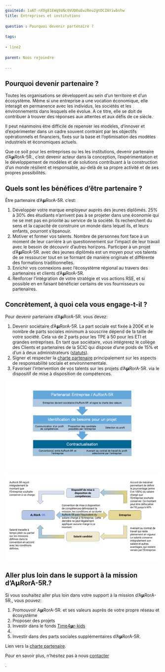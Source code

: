 ```yaml
---
gsuiteid: 1aAT-nX0g81EWq9aNc0VUD6uEwzReu2gtDCZAYiwbshw
title: Entreprises et institutions

question : Pourquoi devenir partenaire ?

tags:

- line2

parent: Nous rejoindre

---
```


Pourquoi devenir partenaire ?
-----------------------------

Toutes les organisations se développent au sein d’un territoire et d’un écosystème. Même si une entreprise a une vocation économique, elle interagit en permanence avec les individus, les sociétés et les environnements dans lesquels elle évolue. A ce titre, elle se doit de contribuer à trouver des réponses aux attentes et aux défis de ce siècle.

Il peut néanmoins être difficile de repenser les modèles, d’innover et d’expérimenter dans un cadre souvent contraint par les objectifs opérationnels et financiers, fixés sur la base et l’optimisation des modèles industriels et économiques actuels.

Que ce soit pour les entreprises ou les les institutions, devenir partenaire d’A𝝻RorA-5R., c’est devenir acteur dans la conception, l’expérimentation et le développement de modèles et de solutions contribuant à la construction d’un monde résilient et responsable, au-delà de sa propre activité et de ses propres possibilités.

Quels sont les bénéfices d’être partenaire ?
--------------------------------------------

Être partenaire d’A𝝻RorA-5R. c’est:


1. Développer votre marque employeur auprès des jeunes diplômés. 25% à 30% des étudiants n’arrivent pas à se projeter dans une économie qui ne se met pas en priorité au service de la société. Ils recherchent du sens et la capacité de construire un monde dans lequel ils, et leurs enfants, pourront s’épanouir. 
2. Motiver et former vos talents. Nombre de personnes font face à un moment de leur carrière à un questionnement sur l’impact de leur travail avec le besoin de découvrir d’autres horizons. Participer à un projet d’A𝝻RorA-5R. avec des jeunes diplômés est un moyen pour vos talents de se ressourcer tout en se formant de manière originale et différente des formations traditionnelles.
3. Enrichir vos connexions avec l’écosystème régional au travers des partenaires et clients d’A𝝻RorA-5R.
4. Renforcer l’intégration de votre stratégie et vos actions RSE, et si possible en en faisant bénéficier certains de vos fournisseurs ou partenaires.

Concrètement, à quoi cela vous engage-t-il ?
--------------------------------------------

Pour devenir partenaire d’A𝝻RorA-5R. vous devez:


1. Devenir sociétaire d’A𝝻RorA-5R. La part sociale est fixée à 200€ et le nombre de parts sociales minimum à souscrire dépend de la taille de votre société. Cela va de 2 parts pour les TPE à 50 pour les ETI et grandes entreprises. En tant que sociétaire, vous intégrerez le collège des Clients et partenaires de la SCIC qui dispose d’une poids de 15% et d’un à deux administrateurs ([statuts](https://www.google.com/url?q=https://aurora-5r.fr/statuts&sa=D&source=editors&ust=1614004591867000&usg=AOvVaw0-R0vsIfJlU1PwCWcVcyh7)).
2. Signer et respecter la [charte partenaire](https://www.google.com/url?q=https://docs.google.com/document/d/e/2PACX-1vQwWUyI4X3eBLNEjgw5Xx-aHhT-uKhR94-Y5OSm9vX_atUSF9lhLXGendhROUV0JnPCvv_dhnt1WgMa/pub&sa=D&source=editors&ust=1614004591868000&usg=AOvVaw2Zl1QNSrFDPjTsgjAic65Q) principalement sur les aspects de responsabilité sociale et environnementale.
3. Favoriser l’intervention de vos talents sur les projets d’A𝝻RorA-5R. via le dispositif de mise à disposition de compétences.

![](images/image2.png)

![](images/image1.png)

Aller plus loin dans le support à la mission d’A𝝻RorA-5R.?
----------------------------------------------------------

Si vous souhaitez aller plus loin dans votre support à la mission d’A𝝻RorA-5R., vous pouvez:


1. Promouvoir A𝝻RorA-5R. et ses valeurs auprès de votre propre réseau et écosystème
2. Proposer des projets
3. Investir dans le fonds [Time4𝝻r-kids](https://aurora-5r.fr/pages/time4ur-kids)
4. 
5. Investir dans des parts sociales supplémentaires d’A𝝻RorA-5R.

Lien vers la [charte partenaire](https://www.google.com/url?q=https://docs.google.com/document/d/e/2PACX-1vQwWUyI4X3eBLNEjgw5Xx-aHhT-uKhR94-Y5OSm9vX_atUSF9lhLXGendhROUV0JnPCvv_dhnt1WgMa/pub&sa=D&source=editors&ust=1614004591871000&usg=AOvVaw2D3fv3-gq2wdumTY-Ar0M_).

Pour en savoir plus, n’hésitez pas à nous [contacter](https://aurora-5r.fr/pages/Contact)

.

